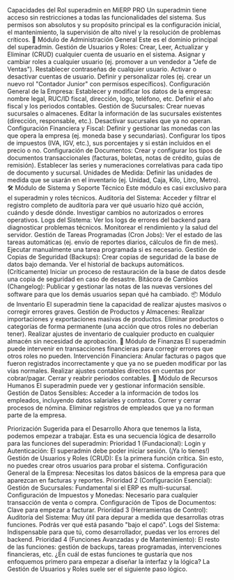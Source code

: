 Capacidades del Rol superadmin en MiERP PRO
Un superadmin tiene acceso sin restricciones a todas las funcionalidades del sistema. Sus permisos son absolutos y su propósito principal es la configuración inicial, el mantenimiento, la supervisión de alto nivel y la resolución de problemas críticos.
🏢 Módulo de Administración General
Este es el dominio principal del superadmin.
Gestión de Usuarios y Roles:
Crear, Leer, Actualizar y Eliminar (CRUD) cualquier cuenta de usuario en el sistema.
Asignar y cambiar roles a cualquier usuario (ej. promover a un vendedor a "Jefe de Ventas").
Restablecer contraseñas de cualquier usuario.
Activar o desactivar cuentas de usuario.
Definir y personalizar roles (ej. crear un nuevo rol "Contador Junior" con permisos específicos).
Configuración General de la Empresa:
Establecer y modificar los datos de la empresa: nombre legal, RUC/ID fiscal, dirección, logo, teléfono, etc.
Definir el año fiscal y los periodos contables.
Gestión de Sucursales:
Crear nuevas sucursales o almacenes.
Editar la información de las sucursales existentes (dirección, responsable, etc.).
Desactivar sucursales que ya no operan.
Configuración Financiera y Fiscal:
Definir y gestionar las monedas con las que opera la empresa (ej. moneda base y secundarias).
Configurar los tipos de impuestos (IVA, IGV, etc.), sus porcentajes y si están incluidos en el precio o no.
Configuración de Documentos:
Crear y configurar los tipos de documentos transaccionales (facturas, boletas, notas de crédito, guías de remisión).
Establecer las series y numeraciones correlativas para cada tipo de documento y sucursal.
Unidades de Medida:
Definir las unidades de medida que se usarán en el inventario (ej. Unidad, Caja, Kilo, Litro, Metro).
🛠️ Módulo de Sistema y Soporte Técnico
Este módulo es casi exclusivo para el superadmin y roles técnicos.
Auditoría del Sistema:
Acceder y filtrar el registro completo de auditoría para ver qué usuario hizo qué acción, cuándo y desde dónde.
Investigar cambios no autorizados o errores operativos.
Logs del Sistema:
Ver los logs de errores del backend para diagnosticar problemas técnicos.
Monitorear el rendimiento y la salud del servidor.
Gestión de Tareas Programadas (Cron Jobs):
Ver el estado de las tareas automáticas (ej. envío de reportes diarios, cálculos de fin de mes).
Ejecutar manualmente una tarea programada si es necesario.
Gestión de Copias de Seguridad (Backups):
Crear copias de seguridad de la base de datos bajo demanda.
Ver el historial de backups automáticos.
(Críticamente) Iniciar un proceso de restauración de la base de datos desde una copia de seguridad en caso de desastre.
Bitácora de Cambios (Changelog):
Publicar y gestionar las notas de las nuevas versiones del software para que los demás usuarios sepan qué ha cambiado.
📦 Módulo de Inventario
El superadmin tiene la capacidad de realizar ajustes masivos o corregir errores graves.
Gestión de Productos y Almacenes:
Realizar importaciones y exportaciones masivas de productos.
Eliminar productos o categorías de forma permanente (una acción que otros roles no deberían tener).
Realizar ajustes de inventario de cualquier producto en cualquier almacén sin necesidad de aprobación.
🧾 Módulo de Finanzas
El superadmin puede intervenir en transacciones financieras para corregir errores que otros roles no pueden.
Intervención Financiera:
Anular facturas o pagos que fueron registrados incorrectamente y que ya no se pueden modificar por las vías normales.
Realizar ajustes contables directos en cuentas por cobrar/pagar.
Cerrar y reabrir periodos contables.
👥 Módulo de Recursos Humanos
El superadmin puede ver y gestionar información sensible.
Gestión de Datos Sensibles:
Acceder a la información de todos los empleados, incluyendo datos salariales y contratos.
Correr y cerrar procesos de nómina.
Eliminar registros de empleados que ya no forman parte de la empresa.



Priorización Sugerida para el Desarrollo
Ahora que tenemos la lista, podemos empezar a trabajar. Esta es una secuencia lógica de desarrollo para las funciones del superadmin:
Prioridad 1 (Fundacional):
Login y Autenticación: El superadmin debe poder iniciar sesión. (¡Ya lo tienes!)
Gestión de Usuarios y Roles (CRUD): Es la primera función crítica. Sin esto, no puedes crear otros usuarios para probar el sistema.
Configuración General de la Empresa: Necesitas los datos básicos de la empresa para que aparezcan en facturas y reportes.
Prioridad 2 (Configuración Esencial):
Gestión de Sucursales: Fundamental si el ERP es multi-sucursal.
Configuración de Impuestos y Monedas: Necesario para cualquier transacción de venta o compra.
Configuración de Tipos de Documentos: Clave para empezar a facturar.
Prioridad 3 (Herramientas de Control):
Auditoría del Sistema: Muy útil para depurar a medida que desarrollas otras funciones. Podrás ver qué está pasando "bajo el capó".
Logs del Sistema: Indispensable para que tú, como desarrollador, puedas ver los errores del backend.
Prioridad 4 (Funciones Avanzadas y de Mantenimiento):
El resto de las funciones: gestión de backups, tareas programadas, intervenciones financieras, etc.
¿En cuál de estas funciones te gustaría que nos enfoquemos primero para empezar a diseñar la interfaz y la lógica? La Gestión de Usuarios y Roles suele ser el siguiente paso lógico.